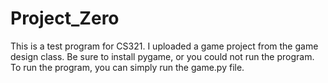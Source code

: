 # Project_Zero
This is a test program for CS321. I uploaded a game project from the game design class. Be sure to install pygame, or you could not run the program. To run the program, you can simply run the game.py file.
